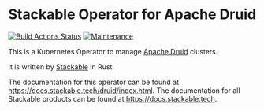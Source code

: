 # Stackable Operator for Apache Druid

[![Build Actions Status](https://ci.stackable.tech/job/Druid%20Operator%20Integration%20Tests/badge/icon?subject=Integration%20Tests)](https://ci.stackable.tech/job/Druid%20Operator%20Integration%20Tests)
[![Maintenance](https://img.shields.io/badge/Maintained%3F-yes-green.svg)](https://GitHub.com/Naereen/StrapDown.js/graphs/commit-activity)

This is a Kubernetes Operator to manage [Apache Druid](https://druid.apache.org/) clusters.

It is written by [Stackable](https://www.stackable.de) in Rust.

The documentation for this operator can be found at https://docs.stackable.tech/druid/index.html.
The documentation for all Stackable products can be found at https://docs.stackable.tech.
